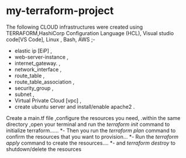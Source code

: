 # my-terraform-project

The following CLOUD infrastructures were created using TERRAFORM,HashiCorp Configuration Language (HCL), Visual studio code[VS Code], Linux , Bash, AWS ;-

* elastic ip [EiP]  , 
* web-server-instance  , 
* internet_gateway. , 
* network_interface  , 
* route_table  , 
* route_table_association  , 
* security_group  , 
* subnet  , 
* Virtual Private Cloud [vpc]  , 
* create ubuntu server and install/enable apache2 .


Create a main.tf file ,configure the resources you need, .within the same directory ,open your terminal and run the *terraform init* command to initialize terraform......
*- Then you run the *terraform plan* command to confirm the resources that you want to provision...
*- Run the *terraform apply* command to create the resources....
*-  and _terraform destroy_ to shutdown/delete the resources
